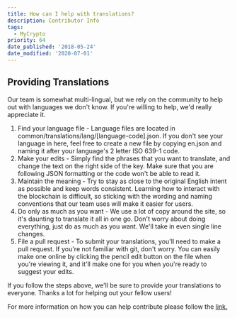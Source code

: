 ```yaml
---
title: How can I help with translations?
description: Contributor Info
tags:
  - MyCrypto
priority: 64
date_published: '2018-05-24'
date_modified: '2020-07-01'
---
```


## Providing Translations

Our team is somewhat multi-lingual, but we rely on the community to help out with languages we don't know. If you're willing to help, we'd really appreciate it.

1. Find your language file - Language files are located in common/translations/lang/[language-code].json. If you don't see your language in here, feel free to create a new file by copying en.json and naming it after your language's 2 letter ISO 639-1 code.
2. Make your edits - Simply find the phrases that you want to translate, and change the text on the right side of the key. Make sure that you are following JSON formatting or the code won't be able to read it.
3. Maintain the meaning - Try to stay as close to the original English intent as possible and keep words consistent. Learning how to interact with the blockchain is difficult, so sticking with the wording and naming conventions that our team uses will make it easier for users.
4. Do only as much as you want - We use a lot of copy around the site, so it's daunting to translate it all in one go. Don't worry about doing everything, just do as much as you want. We'll take in even single line changes.
5. File a pull request - To submit your translations, you'll need to make a pull request. If you're not familiar with git, don't worry. You can easily make one online by clicking the pencil edit button on the file when you're viewing it, and it'll make one for you when you're ready to suggest your edits.

If you follow the steps above, we'll be sure to provide your translations to everyone. Thanks a lot for helping out your fellow users!

For more information on how you can help contribute please follow the [link.](https://github.com/MyCryptoHQ/MyCrypto/wiki/Contributing-Providing-Translations)
